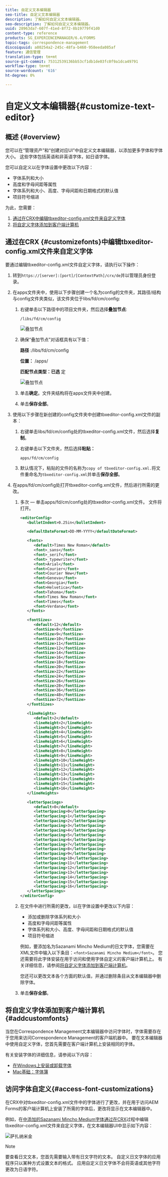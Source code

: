 ```yaml
---
title: 自定义文本编辑器
seo-title: 自定义文本编辑器
description: 了解如何自定义文本编辑器。
seo-description: 了解如何自定义文本编辑器。
uuid: 28963da7-607f-41ed-8f72-8b19779f41d0
content-type: reference
products: SG_EXPERIENCEMANAGER/6.4/FORMS
topic-tags: correspondence-management
discoiquuid: a80254a2-245c-48fa-b460-958eeda085af
feature: 通信管理
translation-type: tm+mt
source-git-commit: 75312539136bb53cf1db1de03fc0f9a1dca49791
workflow-type: tm+mt
source-wordcount: '616'
ht-degree: 0%

---
```



# 自定义文本编辑器{#customize-text-editor}

## 概述 {#overview}

您可以在“管理资产”和“创建对应UI”中自定义文本编辑器，以添加更多字体和字体大小。 这些字体包括英语和非英语字体，如日语字体。

您可以自定义以在字体设置中更改以下内容：

* 字体系列和大小
* 高度和字母间距等属性
* 字体系列和大小、高度、字母间距和日期格式的默认值
* 项目符号缩进

为此，您需要：

1. [通过在CRX中编辑tbxeditor-config.xml文件来自定义字体](#customizefonts)
1. [将自定义字体添加到客户端计算机](#addcustomfonts)

## 通过在CRX {#customizefonts}中编辑tbxeditor-config.xml文件来自定义字体

要通过编辑tbxeditor-config.xml文件自定义字体，请执行以下操作：

1. 转到`https://[server]:[port]/[ContextPath]/crx/de`并以管理员身份登录。
1. 在apps文件夹中，使用以下步骤创建一个名为config的文件夹，其路径/结构与config文件夹类似，该文件夹位于libs/fd/cm/config:

   1. 右键单击以下路径中的项目文件夹，然后选择&#x200B;**叠加节点**:

      `/libs/fd/cm/config`

      ![叠加节点](assets/1-4.png)

   1. 确保“叠加节点”对话框具有以下值：

      **路径** :/libs/fd/cm/config

      **位置：** /apps/

      **匹配节点类型：已选** 定

      ![叠加节点](assets/2-2.png)

   1. 单击&#x200B;**确定**。文件夹结构将在apps文件夹中创建。

   1. 单击&#x200B;**保存全部**。

1. 使用以下步骤在新创建的config文件夹中创建tbxeditor-config.xml文件的副本：

   1. 右键单击libs/fd/cm/config处的tbxeditor-config.xml文件，然后选择&#x200B;**复制**。
   1. 右键单击以下文件夹，然后选择&#x200B;**粘贴：**

      `apps/fd/cm/config`

   1. 默认情况下，粘贴的文件的名称为`copy of tbxeditor-config.xml.`将文件重命名为`tbxeditor-config.xml`并单击&#x200B;**保存全部**。

1. 在apps/fd/cm/config处打开tbxeditor-config.xml文件，然后进行所需的更改。

   1. 多次 — 单击apps/fd/cm/config处的tbxeditor-config.xml文件。 文件将打开。

      ```xml
      <editorConfig>
         <bulletIndent>0.25in</bulletIndent>
      
         <defaultDateFormat>DD-MM-YYYY</defaultDateFormat>
      
         <fonts>
            <default>Times New Roman</default>
            <font>_sans</font>
            <font>_serif</font>
            <font>_typewriter</font>
            <font>Arial</font>
            <font>Courier</font>
            <font>Courier New</font>
            <font>Geneva</font>
            <font>Georgia</font>
            <font>Helvetica</font>
            <font>Tahoma</font>
            <font>Times New Roman</font>
            <font>Times</font>
            <font>Verdana</font>
         </fonts>
      
         <fontSizes>
            <default>12</default>
            <fontSize>8</fontSize>
            <fontSize>9</fontSize>
            <fontSize>10</fontSize>
            <fontSize>11</fontSize>
            <fontSize>12</fontSize>
            <fontSize>14</fontSize>
            <fontSize>16</fontSize>
            <fontSize>18</fontSize>
            <fontSize>20</fontSize>
            <fontSize>22</fontSize>
            <fontSize>24</fontSize>
            <fontSize>26</fontSize>
            <fontSize>28</fontSize>
            <fontSize>36</fontSize>
            <fontSize>48</fontSize>
            <fontSize>72</fontSize>
         </fontSizes>
      
         <lineHeights>
            <default>2</default>     
            <lineHeight>2</lineHeight>
            <lineHeight>3</lineHeight>
            <lineHeight>4</lineHeight>
            <lineHeight>5</lineHeight>
            <lineHeight>6</lineHeight>
            <lineHeight>7</lineHeight>
            <lineHeight>8</lineHeight>
            <lineHeight>9</lineHeight>
            <lineHeight>10</lineHeight>
            <lineHeight>11</lineHeight>
            <lineHeight>12</lineHeight>
            <lineHeight>13</lineHeight>
            <lineHeight>14</lineHeight>
            <lineHeight>15</lineHeight>
            <lineHeight>16</lineHeight>
         </lineHeights>
      
         <letterSpacings>
            <default>0</default>
            <letterSpacing>0</letterSpacing>
            <letterSpacing>1</letterSpacing>
            <letterSpacing>2</letterSpacing>
            <letterSpacing>3</letterSpacing>
            <letterSpacing>4</letterSpacing>
            <letterSpacing>5</letterSpacing>
            <letterSpacing>6</letterSpacing>
            <letterSpacing>7</letterSpacing>
            <letterSpacing>8</letterSpacing>
            <letterSpacing>9</letterSpacing>
            <letterSpacing>10</letterSpacing>
            <letterSpacing>11</letterSpacing>
            <letterSpacing>12</letterSpacing>
            <letterSpacing>13</letterSpacing>
            <letterSpacing>14</letterSpacing>
            <letterSpacing>15</letterSpacing>
            <letterSpacing>16</letterSpacing>
         </letterSpacings>
      </editorConfig>
      ```

   1. 在文件中进行所需的更改，以在字体设置中更改以下内容：

      * 添加或删除字体系列和大小
      * 高度和字母间距等属性
      * 字体系列和大小、高度、字母间距和日期格式的默认值
      * 项目符号缩进

      例如，要添加名为Sazanami Mincho Medium的日文字体，您需要在XML文件中输入以下条目：`<font>Sazanami Mincho Medium</font>`。 您还需要将此字体安装在用于访问和使用字体自定义的客户端计算机上。 有关详细信息，请参阅[将自定义字体添加到客户端计算机](#addcustomfonts)。

      您还可以更改文本各个方面的默认值，并通过删除条目从文本编辑器中删除字体。

   1. 单击&#x200B;**保存全部**。


## 将自定义字体添加到客户端计算机{#addcustomfonts}

当您在Correspondence Management文本编辑器中访问字体时，字体需要存在于您用来访问Correspondence Management的客户端机器中。 要在文本编辑器中使用自定义字体，您首先需要在客户端计算机上安装相同的字体。

有关安装字体的详细信息，请参阅以下内容：

* [在Windows上安装或卸载字体](https://windows.microsoft.com/en-us/windows-vista/install-or-uninstall-fonts)
* [Mac基础：字体簿](https://support.apple.com/en-us/HT201749)

## 访问字体自定义{#access-font-customizations}

在CRX中对tbxeditor-config.xml文件中的字体进行了更改，并在用于访问AEM Forms的客户端计算机上安装了所需的字体后，更改将显示在文本编辑器中。

例如，在[中添加的Sazanami Mincho Medium字体通过在CRX](#customizefonts)过程中编辑tbxeditor-config.xml文件来自定义字体，在文本编辑器UI中显示如下内容：

![萨扎纳米金](assets/sazanamiminchointext.png)

>[!NOTE]
>
>要查看日文文本，您首先需要输入带有日文字符的文本。 自定义日文字体的应用程序只以某种方式设置文本的格式。 应用自定义日文字体不会将英语或其他字符更改为日语字符。

